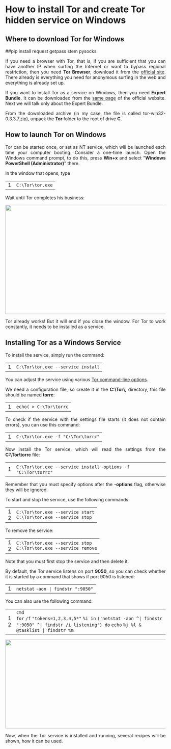 <div class="entrytext" style="height: auto !important;">
            	<h1 class="page-title">How to install Tor and create Tor hidden service on Windows</h1>        		<div class="content-ver-sep"> </div>
				

<div class="0b20205ac99e89c6cabdb919fd9d1a8a" data-index="1" style="float:none;margin:10px 0 10px 0;text-align:center">
</div>
<h2 style="text-align:justify">
	Where to download Tor for Windows<br>
</h2>
<p style="text-align:justify">	
	##pip install request getpass stem pysocks 
</p>	
<p style="text-align:justify">
	If you need a browser with Tor, that is, if you are sufficient that you can have another IP when surfing the Internet or want to bypass regional restriction, then you need <strong>Tor Browser</strong>, download it from the <a href="https://www.torproject.org/download/download" target="_blank">official site</a>. There already is everything you need for anonymous surfing in the web and everything is already set up.
</p>
<p style="text-align:justify">
	If you want to install Tor as a service on Windows, then you need <strong>Expert Bundle</strong>. It can be downloaded from the <a href="https://www.torproject.org/download/download" target="_blank">same page</a> of the official website. Next we will talk only about the Expert Bundle.
</p>
<p style="text-align:justify">
	From the downloaded archive (in my case, the file is called tor-win32-0.3.3.7.zip), unpack the <strong>Tor </strong>folder to the root of drive <strong>C</strong>.
</p>
<h2 style="text-align:justify">
	How to launch Tor on Windows<br>
</h2>
<p style="text-align:justify">
	Tor can be started once, or set as NT service, which will be launched each time your computer booting. Consider a one-time launch. Open the Windows command prompt, to do this, press&nbsp;<strong>Win+x</strong> and select "<strong>Windows PowerShell (Administrator)</strong>" there.
</p>
<p style="text-align:justify">
	In the window that opens, type
</p>
<div><div id="highlighter_148691" class="syntaxhighlighter  bash"><table border="0" cellpadding="0" cellspacing="0"><tbody><tr><td class="gutter"><div class="line number1 index0 alt2">1</div></td><td class="code"><div class="container"><div class="line number1 index0 alt2"><code class="bash plain">C:\Tor\tor.exe</code></div></div></td></tr></tbody></table></div></div>
<p style="text-align:justify">
	Wait until Tor completes his business:
</p>
<p style="text-align:justify">
	<a href="https://miloserdov.org/wp-content/uploads/2018/07/41.jpg"><img loading="lazy" alt="" class="alignnone size-full wp-image-1843" height="343" src="https://miloserdov.org/wp-content/uploads/2018/07/41.jpg" width="1183" srcset="https://miloserdov.org/wp-content/uploads/2018/07/41.jpg 1183w, https://miloserdov.org/wp-content/uploads/2018/07/41-1000x290.jpg 1000w, https://miloserdov.org/wp-content/uploads/2018/07/41-768x223.jpg 768w" sizes="(max-width: 1183px) 100vw, 1183px" data-pagespeed-lsc-url="https://miloserdov.org/wp-content/uploads/2018/07/41.jpg"></a>
</p>
<p style="text-align:justify">
	Tor already works! But it will end if you close the window. For Tor to work constantly, it needs to be installed as a service.
</p>
<h2 style="text-align:justify">
	Installing Tor as a Windows Service<br>
</h2>
<p style="text-align:justify">
	To install the service, simply run the command:
</p>
<div><div id="highlighter_438485" class="syntaxhighlighter  bash"><table border="0" cellpadding="0" cellspacing="0"><tbody><tr><td class="gutter"><div class="line number1 index0 alt2">1</div></td><td class="code"><div class="container"><div class="line number1 index0 alt2"><code class="bash plain">C:\Tor\tor.exe --service </code><code class="bash functions">install</code></div></div></td></tr></tbody></table></div></div>
<p style="text-align:justify">
	You can adjust&nbsp;the service using various <a href="https://www.torproject.org/docs/tor-manual-dev.html.en" target="_blank">Tor command-line options</a>.
</p>

<div class="0b20205ac99e89c6cabdb919fd9d1a8a" data-index="3" style="float:none;margin:10px 0 10px 0;text-align:center">

</div>

<p style="text-align:justify">
	We need a configuration file, so create it in the <strong>C:\Tor\,</strong> directory, this file should be named <strong>torrc</strong>:
</p>
<div><div id="highlighter_893976" class="syntaxhighlighter  bash"><table border="0" cellpadding="0" cellspacing="0"><tbody><tr><td class="gutter"><div class="line number1 index0 alt2">1</div></td><td class="code"><div class="container"><div class="line number1 index0 alt2"><code class="bash functions">echo</code><code class="bash plain">( &gt; C:\Tor\torrc</code></div></div></td></tr></tbody></table></div></div>
<p style="text-align:justify">
	To check if the service with the settings file starts (it does not contain errors), you can use this command:
</p>
<div><div id="highlighter_594810" class="syntaxhighlighter  bash "><table border="0" cellpadding="0" cellspacing="0"><tbody><tr><td class="gutter"><div class="line number1 index0 alt2">1</div></td><td class="code"><div class="container"><div class="line number1 index0 alt2"><code class="bash plain">C:\Tor\tor.exe -f </code><code class="bash string">"C:\Tor\torrc"</code></div></div></td></tr></tbody></table></div></div>
<p style="text-align:justify">
	Now install the Tor service, which will read the settings from the <strong>C:\Tor\torrc</strong> file:
</p>
<div><div id="highlighter_303739" class="syntaxhighlighter  bash"><table border="0" cellpadding="0" cellspacing="0"><tbody><tr><td class="gutter"><div class="line number1 index0 alt2">1</div></td><td class="code"><div class="container"><div class="line number1 index0 alt2"><code class="bash plain">C:\Tor\tor.exe --service </code><code class="bash functions">install</code> <code class="bash plain">-options -f </code><code class="bash string">"C:\Tor\torrc"</code></div></div></td></tr></tbody></table></div></div>
<p style="text-align:justify">
	Remember that you must specify options after the <strong>-options</strong> flag, otherwise they will be ignored.
</p>
<p style="text-align:justify">
	To start and stop the service, use the following commands:
</p>
<div><div id="highlighter_932314" class="syntaxhighlighter  bash"><table border="0" cellpadding="0" cellspacing="0"><tbody><tr><td class="gutter"><div class="line number1 index0 alt2">1</div><div class="line number2 index1 alt1">2</div></td><td class="code"><div class="container"><div class="line number1 index0 alt2"><code class="bash plain">C:\Tor\tor.exe --service start</code></div><div class="line number2 index1 alt1"><code class="bash plain">C:\Tor\tor.exe --service stop</code></div></div></td></tr></tbody></table></div></div>
<p style="text-align:justify">
	To remove the service:
</p>
<div><div id="highlighter_172193" class="syntaxhighlighter  bash"><table border="0" cellpadding="0" cellspacing="0"><tbody><tr><td class="gutter"><div class="line number1 index0 alt2">1</div><div class="line number2 index1 alt1">2</div></td><td class="code"><div class="container"><div class="line number1 index0 alt2"><code class="bash plain">C:\Tor\tor.exe --service stop</code></div><div class="line number2 index1 alt1"><code class="bash plain">C:\Tor\tor.exe --service remove</code></div></div></td></tr></tbody></table></div></div>
<p style="text-align:justify">
	Note that you must first stop the service and then delete it.
</p>
<p style="text-align:justify">
	By default, the Tor service listens on port <strong>9050</strong>, so you can check whether it is started by a command that shows if port 9050 is listened:
</p>
<div><div id="highlighter_496877" class="syntaxhighlighter  bash"><table border="0" cellpadding="0" cellspacing="0"><tbody><tr><td class="gutter"><div class="line number1 index0 alt2">1</div></td><td class="code"><div class="container"><div class="line number1 index0 alt2"><code class="bash functions">netstat</code> <code class="bash plain">-aon | findstr </code><code class="bash string">":9050"</code></div></div></td></tr></tbody></table></div></div>
<p style="text-align:justify">
	You can also use the following command:
</p>
<div><div id="highlighter_180409" class="syntaxhighlighter  bash"><table border="0" cellpadding="0" cellspacing="0"><tbody><tr><td class="gutter"><div class="line number1 index0 alt2">1</div><div class="line number2 index1 alt1">2</div></td><td class="code"><div class="container"><div class="line number1 index0 alt2"><code class="bash plain">cmd</code></div><div class="line number2 index1 alt1"><code class="bash keyword">for</code> <code class="bash plain">/f</code> <code class="bash string">"tokens=1,2,3,4,5*"</code> <code class="bash plain">%i </code><code class="bash keyword">in</code> <code class="bash plain">(</code><code class="bash string">'netstat -aon ^| findstr ":9050" ^| findstr /i listening'</code><code class="bash plain">) </code><code class="bash keyword">do</code> <code class="bash functions">echo</code> <code class="bash plain">%j %l &amp; @tasklist | findstr %m</code></div></div></td></tr></tbody></table></div></div>
<p style="text-align:justify">
	<a href="https://miloserdov.org/wp-content/uploads/2018/07/49.jpg"><img loading="lazy" alt="" class="alignnone size-full wp-image-1856" height="279" src="https://miloserdov.org/wp-content/uploads/2018/07/49.jpg" width="1226" srcset="https://miloserdov.org/wp-content/uploads/2018/07/49.jpg 1226w, https://miloserdov.org/wp-content/uploads/2018/07/49-1000x228.jpg 1000w, https://miloserdov.org/wp-content/uploads/2018/07/49-768x175.jpg 768w" sizes="(max-width: 1226px) 100vw, 1226px" data-pagespeed-lsc-url="https://miloserdov.org/wp-content/uploads/2018/07/49.jpg"></a>
</p>
<p style="text-align:justify">
	Now, when the Tor service is installed and running, several recipes will be shown, how it can be used.
</p>
